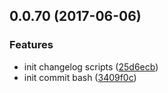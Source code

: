 <a name="0.0.70"></a>
## 0.0.70 (2017-06-06)


### Features

* init changelog scripts ([25d6ecb](https://github.com/heyui/heyui/commit/25d6ecb))
* init commit bash ([3409f0c](https://github.com/heyui/heyui/commit/3409f0c))



